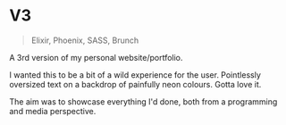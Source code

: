 # V3

> Elixir, Phoenix, SASS, Brunch

A 3rd version of my personal website/portfolio.

I wanted this to be a bit of a wild experience for the user. Pointlessly oversized text on a backdrop of painfully neon colours. Gotta love it.

The aim was to showcase everything I'd done, both from a programming and media perspective.
